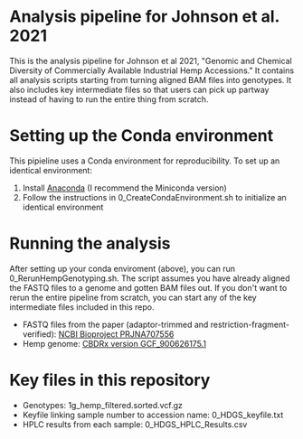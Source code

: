 # Analysis pipeline for Johnson et al. 2021

This is the analysis pipeline for Johnson et al 2021, "Genomic and Chemical Diversity of Commercially Available Industrial Hemp Accessions." It contains all analysis scripts starting from turning aligned BAM files into genotypes. It also includes key intermediate files so that users can pick up partway instead of having to run the entire thing from scratch.

# Setting up the Conda environment
This pipieline uses a Conda environment for reproducibility.  To set up an identical environment:
1. Install [Anaconda](https://docs.anaconda.com/anaconda/install/) (I recommend the Miniconda version)
2. Follow the instructions in 0_CreateCondaEnvironment.sh to initialize an identical environment

# Running the analysis
After setting up your conda enviroment (above), you can run 0_RerunHempGenotyping.sh. The script assumes you have already aligned the FASTQ files to a genome and gotten BAM files out. If you don't want to rerun the entire pipeline from scratch, you can start any of the key intermediate files included in this repo.
* FASTQ files from the paper (adaptor-trimmed and restriction-fragment-verified): [NCBI Bioproject PRJNA707556](https://www.ncbi.nlm.nih.gov/bioproject/?term=PRJNA707556)
* Hemp genome: [CBDRx version GCF_900626175.1](https://www.ncbi.nlm.nih.gov/assembly/GCF_900626175.1/)

# Key files in this repository
* Genotypes: 1g_hemp_filtered.sorted.vcf.gz
* Keyfile linking sample number to accession name: 0_HDGS_keyfile.txt
* HPLC results from each sample: 0_HDGS_HPLC_Results.csv

